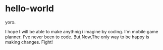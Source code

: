 # hello-world
yoro.

I hope I will be able to make anythnig i imagine by coding.
I'm mobile game planner. I've never been to code.
But,Now,The only way to be happy is making changes.
Fight!
